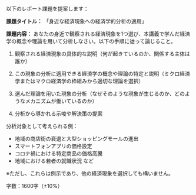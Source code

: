 以下のレポート課題を提案します：

**課題タイトル：**
「身近な経済現象への経済学的分析の適用」

**課題内容：**
あなたの身近で観察される経済現象を1つ選び、本講義で学んだ経済学の概念や理論を用いて分析しなさい。以下の手順に従って論じること。

1. 観察される経済現象の具体的な説明（何が起きているのか、関係する主体は誰か）

2. この現象の分析に適用できる経済学の概念や理論の特定と説明（ミクロ経済学またはマクロ経済学の枠組みから適切な理論を選択）

3. 選んだ理論を用いた現象の分析（なぜそのような現象が生じるのか、どのようなメカニズムが働いているのか）

4. 分析から導かれる示唆や解決策の提案

分析対象として考えられる例：
- 地域の商店街の衰退と大型ショッピングモールの進出
- スマートフォンアプリの価格設定
- コロナ禍における特定商品の価格高騰
- 地域における若者の就職状況
など

※ただし、これらは例示であり、他の経済現象を選択しても構いません。

字数：1600字（±10%）